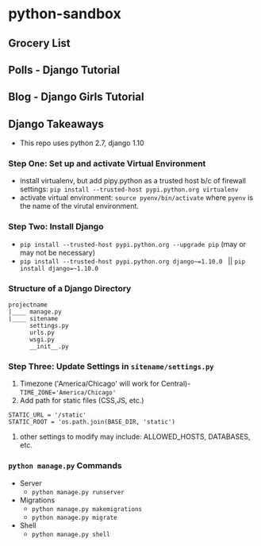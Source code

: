 # python-sandbox

## Grocery List

## Polls - Django Tutorial

## Blog - Django Girls Tutorial 

## Django Takeaways
- This repo uses python 2.7, django 1.10


### Step One: Set up and activate Virtual Environment 
- install virtualenv, but add pipy.python as a trusted host b/c of firewall settings: `pip install --trusted-host pypi.python.org virtualenv`
- activate virtual environment: `source pyenv/bin/activate` where `pyenv` is the name of the virutal environment. 

### Step Two: Install Django 
- `pip install --trusted-host pypi.python.org --upgrade pip` (may or may not be necessary)
- `pip install --trusted-host pypi.python.org django~=1.10.0 ` || `pip install django=~1.10.0`

### Structure of a Django Directory
```
projectname
|____ manage.py
|____ sitename
      settings.py
      urls.py
      wsgi.py
      __init__.py
```

### Step Three: Update Settings in `sitename/settings.py`
1. Timezone ('America/Chicago' will work for Central)- 
`TIME_ZONE='America/Chicago'`
1. Add path for static files (CSS,JS, etc.)
```
STATIC_URL = '/static'
STATIC_ROOT = 'os.path.join(BASE_DIR, 'static')
```
1. other settings to modify may include: ALLOWED_HOSTS, DATABASES, etc. 

### `python manage.py` Commands
- Server
	- `python manage.py runserver`
- Migrations
	- `python manage.py makemigrations`
	- `python manage.py migrate` 
- Shell
	- `python manage.py shell`

